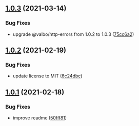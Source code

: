 ## [1.0.3](https://github.com/valverdealbo/not-found-middleware/compare/v1.0.2...v1.0.3) (2021-03-14)


### Bug Fixes

* upgrade @valbo/http-errors from 1.0.2 to 1.0.3 ([75cc6a2](https://github.com/valverdealbo/not-found-middleware/commit/75cc6a226e0f373ca301726115ae17b57eacd274))

## [1.0.2](https://github.com/valverdealbo/not-found-middleware/compare/v1.0.1...v1.0.2) (2021-02-19)


### Bug Fixes

* update license to MIT ([6c24dbc](https://github.com/valverdealbo/not-found-middleware/commit/6c24dbc1fb04ce8c1a3fed238994fe0c3890e0a0))

## [1.0.1](https://github.com/valverdealbo/not-found-middleware/compare/v1.0.0...v1.0.1) (2021-02-18)


### Bug Fixes

* improve readme ([50fff81](https://github.com/valverdealbo/not-found-middleware/commit/50fff816d493ab858169fa66d05cfeff16c781ce))
